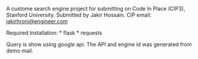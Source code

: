 A custome search engine project for submitting on Code In Place (CIP3), Stanford University.
Submitted by Jakir Hossain. CIP email: jakirhroni@engineer.com

Required Installation:
    * flask
    * requests

Query is show using google api.
The API and engine id was generated from demo mail.
